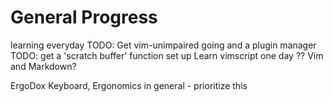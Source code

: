 # General Progress
learning everyday
TODO: Get vim-unimpaired going and a plugin manager
TODO: get a 'scratch buffer' function set up
Learn vimscript one day
?? Vim and Markdown?

ErgoDox Keyboard, Ergonomics in general - prioritize this
